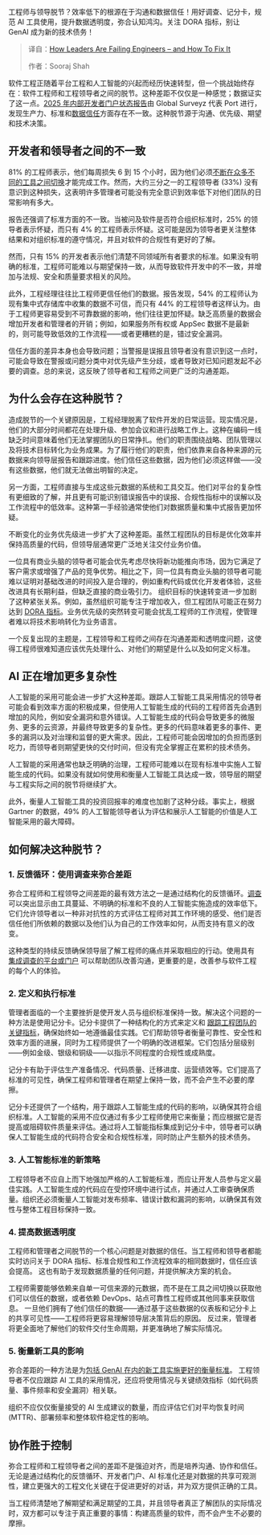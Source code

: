 <!--
title: 领导者如何辜负工程师——以及如何解决它
cover: https://cdn.thenewstack.io/media/2025/03/a85500b8-misalign4.png
summary: 工程师与领导脱节？效率低下的根源在于沟通和数据信任！用好调查、记分卡，规范 AI 工具使用，提升数据透明度，弥合认知鸿沟。关注 DORA 指标，别让 GenAI 成为新的技术债务！
-->

工程师与领导脱节？效率低下的根源在于沟通和数据信任！用好调查、记分卡，规范 AI 工具使用，提升数据透明度，弥合认知鸿沟。关注 DORA 指标，别让 GenAI 成为新的技术债务！

> 译自：[How Leaders Are Failing Engineers – and How To Fix It](https://thenewstack.io/how-leaders-are-failing-engineers-and-how-to-fix-it/)
> 
> 作者：Sooraj Shah

软件工程正随着平台工程和人工智能的兴起而经历快速转型，但一个挑战始终存在：软件工程师和工程领导者之间的脱节。这种差距不仅仅是一种感觉；数据证实了这一点。[2025 年内部开发者门户状态报告](https://www.port.io/state-of-internal-developer-portals?utm_campaign=The%20New%20Stack&utm_source=The%20New%20Stack&utm_content=disconnect)由 Global Surveyz 代表 Port 进行，发现生产力、标准和[数据信任](https://thenewstack.io/wp-admin/post.php?post=22780926&action=edit)方面存在不一致。这种脱节源于沟通、优先级、期望和技术决策。

## 开发者和领导者之间的不一致

81% 的工程师表示，他们每周损失 6 到 15 个小时，因为他们必须[不断在众多不同的工具之间切换](https://thenewstack.io/how-to-tackle-tool-sprawl-before-it-becomes-tool-hell/)才能完成工作。然而，大约三分之一的工程领导者 (33%) 没有意识到这种损失，这表明许多管理者可能没有完全意识到效率低下对他们团队的日常影响有多大。

报告还强调了标准方面的不一致。当被问及软件是否符合组织标准时，25% 的领导者表示怀疑，而只有 4% 的工程师表示怀疑。这可能是因为领导者更关注整体结果和对组织标准的遵守情况，并且对软件的合规性有更好的了解。

然而，只有 15% 的开发者表示他们清楚不同领域所有者要求的标准。如果没有明确的标准，工程师可能难以与期望保持一致，从而导致软件开发中的不一致，并增加与法规、安全和质量要求相关的风险。

此外，工程经理往往比工程师更信任他们的数据。报告发现，54% 的工程师认为现有集中式存储库中收集的数据不可信，而只有 44% 的工程领导者这样认为。由于工程师更容易受到不可靠数据的影响，他们往往更加怀疑。缺乏高质量的数据会增加开发者和管理者的开销；例如，如果服务所有权或 AppSec 数据不是最新的，则可能导致低效的工作流程——或者更糟糕的是，错过安全漏洞。

信任方面的差异本身也会导致问题；当警报是误报且领导者没有意识到这一点时，可能会导致在警报或问题分类中对优先级产生分歧，或者导致对已知问题发起不必要的调查。总的来说，这反映了领导者和工程师之间更广泛的沟通差距。

## 为什么会存在这种脱节？

造成脱节的一个关键原因是，工程经理脱离了软件开发的日常运营。现实情况是，他们的大部分时间都花在处理升级、参加会议和进行战略工作上。这种在编码一线缺乏时间意味着他们无法掌握团队的日常挣扎。他们的职责围绕战略、团队管理以及将技术目标转化为业务成果。为了履行他们的职责，他们依靠来自各种来源的元数据来向领导层报告和跟踪进度。他们信任这些数据，因为他们必须这样做——没有这些数据，他们就无法做出明智的决定。

另一方面，工程师直接与生成这些元数据的系统和工具交互。他们对平台的复杂性有更细致的了解，并且更有可能识别错误报告中的误报、合规性指标中的误解以及工作流程中的低效率。这种第一手经验通常使他们对数据质量和集中式报告更加怀疑。

不断变化的业务优先级进一步扩大了这种差距。虽然工程团队的目标是优化效率并保持高质量的代码，但领导层通常更广泛地关注交付业务价值。

一位具有商业头脑的领导者可能会优先考虑尽快将新功能推向市场，因为它满足了客户需求或增强了产品的竞争优势。相比之下，同一位具有商业头脑的领导者可能难以证明对基础改进的时间投入是合理的，例如重构代码或优化开发者体验，这些改进具有长期利益，但缺乏直接的商业吸引力。
组织目标的快速转变进一步加剧了这种紧张关系。例如，虽然组织可能专注于增加收入，但工程团队可能正在努力达到 [DORA 指标](https://www.port.io/blog/how-to-implement-and-track-dora-metrics-in-your-organization?utm_campaign=The%20New%20Stack&utm_source=The%20New%20Stack&utm_content=disconnect)。业务优先级的突然转变可能会扰乱工程师的工作流程，使管理者难以将技术影响转化为业务语言。

一个反复出现的主题是，工程领导和工程师之间存在沟通差距和透明度问题，这使得工程师很难知道应该优先处理什么、对他们的期望是什么以及如何定义标准。

## AI 正在增加更多复杂性

人工智能的采用可能会进一步扩大这种差距。跟踪人工智能工具采用情况的领导者可能会看到效率方面的积极成果，但使用人工智能生成的代码的工程师首先会遇到增加的风险，例如安全漏洞和意外错误。人工智能生成的代码会导致更多的微服务、更多的云资源，并最终导致更多的复杂性。更多的代码意味着更多的事件、更多的漏洞以及对治理和监督的更大需求。因此，工程师可能会因增加的负担而感到吃力，而领导者则期望更快的交付时间，但没有完全掌握正在累积的技术债务。

人工智能的采用通常也缺乏明确的治理，工程师可能难以在现有标准中实施人工智能生成的代码。如果没有就如何使用和衡量人工智能工具达成一致，领导层的期望与工程实际之间的脱节将继续扩大。

此外，衡量人工智能工具的投资回报率的难度也加剧了这种分歧。事实上，根据 Gartner 的数据，49% 的人工智能领导者认为评估和展示人工智能的价值是人工智能采用的最大障碍。

## 如何解决这种脱节？

### 1. 反馈循环：使用调查来弥合差距

弥合工程师和工程领导之间差距的最有效方法之一是通过结构化的反馈循环。[调查](https://www.port.io/blog/how-to-create-a-developer-experience-survey?utm_campaign=The%20New%20Stack&utm_source=The%20New%20Stack&utm_content=disconnect) 可以突出显示由工具蔓延、不明确的标准和不良的人工智能实施造成的效率低下。它们允许领导者以一种非对抗性的方式评估工程师对其工作环境的感受、他们是否信任他们所依赖的数据以及他们认为自己的工作效率如何，从而支持有意义的改变。

这种类型的持续反馈确保领导层了解工程师的痛点并采取相应的行动。使用具有 [集成调查的平台或门户](https://docs.port.io/guides/all/create-surveys/?utm_campaign=The%20New%20Stack&utm_source=The%20New%20Stack&utm_content=disconnect) 可以帮助团队改善沟通，更重要的是，改善参与软件工程的每个人的体验。

### 2. 定义和执行标准

管理者面临的一个主要挫折是使开发人员与组织标准保持一致。解决这个问题的一种方法是使用记分卡。记分卡提供了一种结构化的方式来定义和 [跟踪工程团队的关键指标](https://thenewstack.io/how-to-track-dora-metrics-in-an-internal-developer-portal/)，确保始终如一地遵循最佳实践。它们帮助领导者衡量可靠性、安全性和效率方面的进展，同时为工程师提供了一个明确的改进框架。它们包括分层级别——例如金级、银级和铜级——以指示不同程度的合规性或成熟度。

记分卡有助于评估生产准备情况、代码质量、迁移进度、运营绩效等。它们提高了标准的可见性，确保工程师和管理者在期望上保持一致，而不会产生不必要的摩擦。

记分卡还提供了一个结构，用于跟踪人工智能生成的代码的影响，以确保其符合组织标准。人工智能的采用不应仅通过有多少工程师使用它来衡量；而应根据它是否提高或阻碍软件质量来评估。通过将人工智能指标集成到记分卡中，领导者可以确保人工智能生成的代码符合安全和合规性标准，同时防止产生额外的技术债务。

### 3. 人工智能标准的新策略

工程领导者不应自上而下地强加严格的人工智能标准，而应让开发人员参与定义最佳实践。人工智能生成的代码应在受控环境中进行试点，并通过人工审查确保质量。组织还必须衡量人工智能对发布频率、错误计数和漏洞的影响，以确保其有效性与整体工程目标保持一致。

### 4. 提高数据透明度
工程师和管理者之间脱节的一个核心问题是对数据的信任。当工程师和领导者都能实时访问关于 DORA 指标、标准合规性和工作流程效率的相同数据时，信任应该会提高。 这也有助于发现数据质量的任何问题，并提供解决方案的机会。

工程师需要能够依赖来自单一可信来源的元数据，而不是在工具之间切换以获取他们可以信任的数据，或者依赖 DevOps、站点可靠性工程师或其他同事来获取信息。 一旦他们拥有了他们信任的数据——通过基于这些数据的仪表板和记分卡上的共享可见性——工程师将更容易理解领导层决策背后的原因。 反过来，管理者将更全面地了解他们的软件交付生命周期，并更准确地了解实际情况。

### 5. 衡量新工具的影响

弥合差距的一种方法是为[包括 GenAI 在内的新工具实施更好的衡量标准](https://www.port.io/blog/measure-roi-genai-tools?utm_campaign=The%20New%20Stack&utm_source=The%20New%20Stack&utm_content=disconnect)。 工程领导者不仅应跟踪 AI 工具的采用情况，还应将使用情况与关键绩效指标（如代码质量、事件频率和安全漏洞）相关联。

组织不应仅仅衡量接受的 AI 生成建议的数量，而应评估它们对平均恢复时间 (MTTR)、部署频率和整体软件稳定性的影响。

## 协作胜于控制

弥合工程师和工程领导者之间的差距不是强迫对齐，而是培养沟通、协作和信任。 无论是通过结构化的反馈循环、开发者门户、AI 标准化还是对数据的共享可观测性，建立更强大的工程文化关键在于促进更好的对话，并为双方提供正确的工具。

当工程师清楚地了解期望和满足期望的工具，并且领导者真正了解团队的实际情况时，双方都可以专注于真正重要的事情：构建高质量的软件，而不会产生不必要的摩擦。